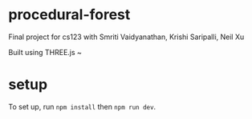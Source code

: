 # procedural-forest

Final project for cs123 with Smriti Vaidyanathan, Krishi Saripalli, Neil Xu

Built using THREE.js ~

# setup

To set up, run `npm install` then `npm run dev`.
